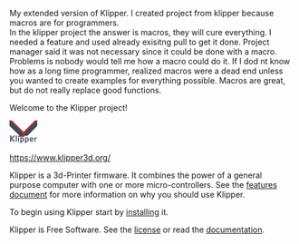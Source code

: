 My extended version of Klipper.  I created project from klipper because macros are for programmers.  
In the klipper project the answer is macros, they will cure everything.  I needed a feature and used 
already exisitng pull to get it done.  Project manager said it was not necessary since it could be done 
with a macro.  Problems is nobody would tell me how a macro could do it. If I dod nt know how as a 
long time programmer, realized macros were a dead end unless you wanted to create examples for everything
possible.  Macros are great, but do not really replace good functions.



Welcome to the Klipper project!

[![Klipper](docs/img/klipper-logo-small.png)](https://www.klipper3d.org/)

https://www.klipper3d.org/

Klipper is a 3d-Printer firmware. It combines the power of a general
purpose computer with one or more micro-controllers. See the
[features document](https://www.klipper3d.org/Features.html) for more
information on why you should use Klipper.

To begin using Klipper start by
[installing](https://www.klipper3d.org/Installation.html) it.

Klipper is Free Software. See the [license](COPYING) or read the
[documentation](https://www.klipper3d.org/Overview.html).
